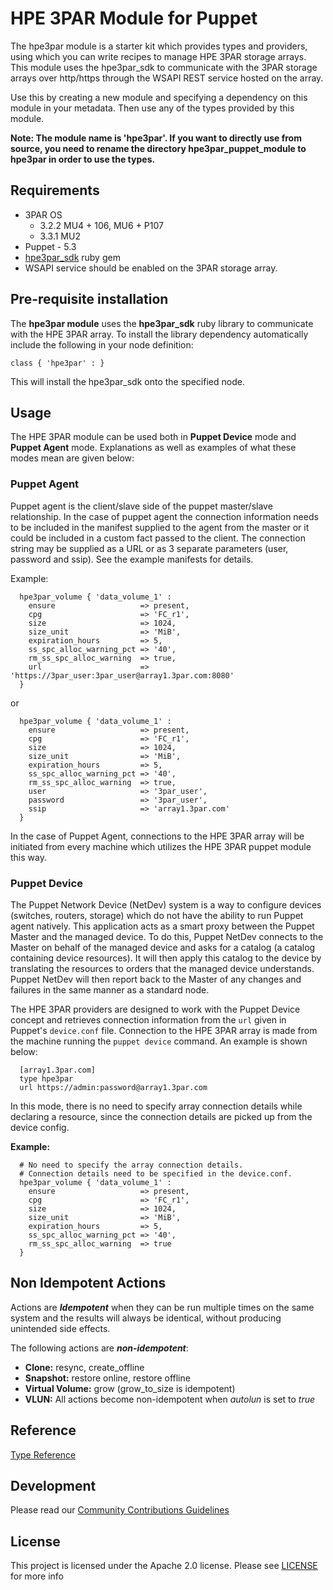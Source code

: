# HPE 3PAR Module for Puppet

The hpe3par module is a starter kit which provides types and providers, using which you can write recipes to manage HPE 3PAR storage arrays.
This module uses the hpe3par_sdk to communicate with the 3PAR storage arrays over http/https through the WSAPI REST service
hosted on the array.

Use this by creating a new module and specifying a dependency on this module in your metadata. Then use any of the types provided by this module.

**Note: The module name is 'hpe3par'. If you want to directly use from source, you need to rename the directory hpe3par_puppet_module to hpe3par in order to use the types.**

## Requirements

* 3PAR OS
   * 3.2.2 MU4 + 106, MU6 + P107
   * 3.3.1 MU2
* Puppet - 5.3
* [hpe3par_sdk](https://rubygems.org/gems/hpe3par_sdk/) ruby gem
* WSAPI service should be enabled on the 3PAR storage array.

## Pre-requisite installation

The **hpe3par module** uses the **hpe3par_sdk** ruby library to communicate with the HPE 3PAR array.
To install the library dependency automatically include the following in your node
definition:

```puppet
class { 'hpe3par' : }
```

This will install the hpe3par_sdk onto the specified node.

## Usage
The HPE 3PAR module can be used both in **Puppet Device** mode and **Puppet Agent** mode.
Explanations as well as examples of what these modes mean are given below:

### Puppet Agent

Puppet agent is the client/slave side of the puppet master/slave relationship.
In the case of puppet agent the connection information needs to be included in
the manifest supplied to the agent from the master or it could be included
in a custom fact passed to the client. The connection string may be supplied
as a URL or as 3 separate parameters (user, password and
ssip). See the example manifests for details.

Example:

```puppet
  hpe3par_volume { 'data_volume_1' :
    ensure                   => present,
    cpg                      => 'FC_r1',
    size                     => 1024,
    size_unit                => 'MiB',
    expiration_hours         => 5,
    ss_spc_alloc_warning_pct => '40',
    rm_ss_spc_alloc_warning  => true,
    url                      => 'https://3par_user:3par_user@array1.3par.com:8080'
  }
```

or
```puppet
  hpe3par_volume { 'data_volume_1' :
    ensure                   => present,
    cpg                      => 'FC_r1',
    size                     => 1024,
    size_unit                => 'MiB',
    expiration_hours         => 5,
    ss_spc_alloc_warning_pct => '40',
    rm_ss_spc_alloc_warning  => true,
    user                     => '3par_user',
    password                 => '3par_user',
    ssip                     => 'array1.3par.com'
  }
```

In the case of Puppet Agent, connections to the HPE 3PAR array will be
initiated from every machine which utilizes the HPE 3PAR puppet module this
way.

### Puppet Device

The Puppet Network Device (NetDev) system is a way to configure devices (switches,
routers, storage) which do not have the ability to run Puppet agent natively. This application acts as a smart proxy between the Puppet
Master and the managed device. To do this, Puppet NetDev
connects to the Master on behalf of the managed device
and asks for a catalog (a catalog containing device
resources). It will then apply this catalog to the device by translating
the resources to orders that the managed device understands. Puppet NetDev will
then report back to the Master of any changes and failures in the same manner as a standard node.

The HPE 3PAR providers are designed to work with the Puppet Device concept and
retrieves connection information from the `url` given
in Puppet's `device.conf` file. Connection to the HPE 3PAR array is made from the machine running the `puppet device` command. An example is shown below:

      [array1.3par.com]
      type hpe3par
      url https://admin:password@array1.3par.com

In this mode, there is no need to specify array connection details while declaring a resource,
since the connection details are picked up from the device config. 

**Example:**

```puppet
  # No need to specify the array connection details.
  # Connection details need to be specified in the device.conf.
  hpe3par_volume { 'data_volume_1' :
    ensure                   => present,
    cpg                      => 'FC_r1',
    size                     => 1024,
    size_unit                => 'MiB',
    expiration_hours         => 5,
    ss_spc_alloc_warning_pct => '40',
    rm_ss_spc_alloc_warning  => true
  }
```

## Non Idempotent Actions

Actions are **_Idempotent_** when they can be run multiple times on the same system and the results will always be identical, without producing unintended side effects.

The following actions are **_non-idempotent_**:

- **Clone:** resync, create_offline
- **Snapshot:** restore online, restore offline
- **Virtual Volume:** grow (grow_to_size is idempotent)
- **VLUN:** All actions become non-idempotent when <em>autolun</em> is set to <em>true</em>

## Reference

[Type Reference](/TYPE_REFERENCE.md)

## Development

Please read our [Community Contributions Guidelines](/CONTRIBUTING.md)

## License
This project is licensed under the Apache 2.0 license. Please see [LICENSE](/LICENSE) for more info
